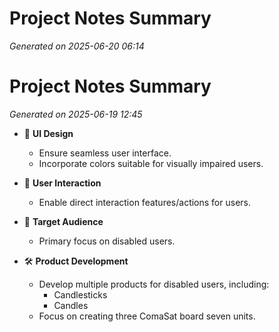 # Project Notes Summary

*Generated on 2025-06-20 06:14*

# Project Notes Summary

*Generated on 2025-06-19 12:45*

- 🎨 **UI Design**
  - Ensure seamless user interface.
  - Incorporate colors suitable for visually impaired users.

- 🤝 **User Interaction**
  - Enable direct interaction features/actions for users.

- 🎯 **Target Audience**
  - Primary focus on disabled users.

- 🛠️ **Product Development**
  - Develop multiple products for disabled users, including:
    - Candlesticks
    - Candles
  - Focus on creating three ComaSat board seven units.